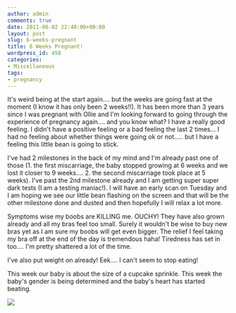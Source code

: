 ```yaml
---
author: admin
comments: true
date: 2011-06-02 22:40:00+00:00
layout: post
slug: 6-weeks-pregnant
title: 6 Weeks Pregnant!
wordpress_id: 458
categories:
- Miscellaneous
tags:
- pregnancy
---
```


It's weird being at the start again.... but the weeks are going fast at the moment (I know it has only been 2 weeks!!).  It has been more than 3 years since I was pregnant with Ollie and I'm looking forward to going through the experience of pregnancy again.... and you know what?  I have a really good feeling.  I didn't have a positive feeling or a bad feeling the last 2 times... I had no feeling about whether things were going ok or not..... but I have a feeling this little bean is going to stick.  
  
I've had 2 milestones in the back of my mind and I'm already past one of those (1. the first miscarriage, the baby stopped growing at 6 weeks and we lost it closer to 9 weeks.... 2. the second miscarriage took place at 5 weeks).  I've past the 2nd milestone already and I am getting super super dark tests (I am a testing maniac!).  I will have an early scan on Tuesday and I am hoping we see our little bean flashing on the screen and that will be the other milestone done and dusted and then hopefully I will relax a lot more.  
  
Symptoms wise my boobs are KILLING me.  OUCHY!  They have also grown already and all my bras feel too small.  Surely it wouldn't be wise to buy new bras yet as I am sure my boobs will get even bigger.  The relief I feel taking my bra off at the end of the day is tremendous haha!  Tiredness has set in too.... I'm pretty shattered a lot of the time.  
  
I've also put weight on already! Eek.... I can't seem to stop eating!  
  
This week our baby is about the size of a cupcake sprinkle. This week the baby's gender is being determined and the baby's heart has started beating.

![](https://blogger.googleusercontent.com/tracker/251139911615938991-4582384692040923735?l=www.outmumbered.com)
